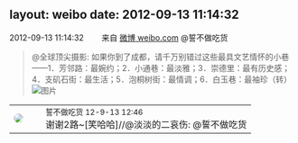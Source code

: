 layout: weibo
date: 2012-09-13 11:14:32
---
<meta name="referrer" content="no-referrer" />

2012-09-13 11:14:32  &nbsp;&nbsp;&nbsp;&nbsp;&nbsp;&nbsp; 来自 <a href="http://weibo.com/" rel="nofollow">微博 weibo.com</a>
@誓不做吃货
>  @全球顶尖摄影: 如果你到了成都，请千万别错过这些最具文艺情怀的小巷——1．芳邻路：最婉约；2．小通巷：最淡雅；3．崇德里：最有历史感；4．支矶石街：最生活；5．泡桐树街：最情调；6．白玉巷：最袖珍（转） ​​​
>  ![图片](https://ww1.sinaimg.cn/large/7fc46e2fgw1dwumkpq74ij.jpg)

<table style="width: 100%;">
  <tr>
    <td style="width: 40px;"><img style="border-radius:50%" src="https://tva1.sinaimg.cn/crop.0.0.640.640.50/86f7338fjw8edkav0whx0j20hs0hswfv.jpg?KID=imgbed,tva&Expires=1624463422&ssig=343DrlZcim"></td>
    <td colspan="2"><small>誓不做吃货 12-9-13 12:46</small><br/>谢谢2路~[笑哈哈]//@淡淡的二哀伤: @誓不做吃货</td>
  </tr>
</table>
